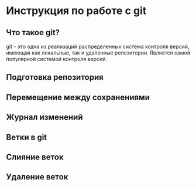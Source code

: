 # Инструкция по работе с git

## Что такое git?

git - это одна из реализаций распределенных система контроля версий, имеющая как локальные, так и удаленные репозитории. Является самой популярной системой контроля версий.

## Подготовка репозитория

## Перемещение между сохранениями

## Журнал изменений

## Ветки в git

## Cлияние веток

## Удаление веток